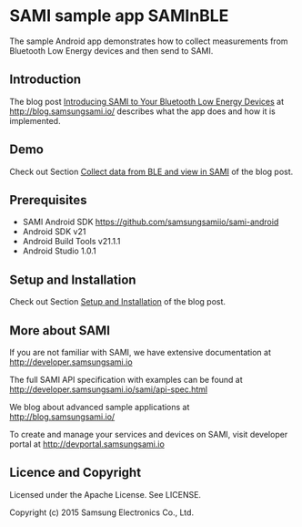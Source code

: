 # SAMI sample app SAMInBLE
The sample Android app demonstrates how to collect measurements from Bluetooth Low Energy devices and then send to SAMI. 

Introduction
-------------

The blog post [Introducing SAMI to Your Bluetooth Low Energy Devices](http://blog.samsungsami.io/mobile/development/2015/03/12/introducing-sami-to-your-bluetooth-low-energy-devices.html) at http://blog.samsungsami.io/ describes what the app does and how it is implemented.

Demo
-------------

Check out Section [Collect data from BLE and view in SAMI](http://blog.samsungsami.io/mobile/development/2015/03/12/introducing-sami-to-your-bluetooth-low-energy-devices.html#demo-collect-data-from-ble-and-view-in-sami) of the blog post.

Prerequisites
-------------

 * SAMI Android SDK https://github.com/samsungsamiio/sami-android
 * Android SDK v21
 * Android Build Tools v21.1.1
 * Android Studio 1.0.1

Setup and Installation
----------------------

Check out Section [Setup and Installation](https://blog.samsungsami.io/mobile/development/2015/03/12/introducing-sami-to-your-bluetooth-low-energy-devices.html#installation-and-setup) of the blog post.

More about SAMI
---------------

If you are not familiar with SAMI, we have extensive documentation at http://developer.samsungsami.io

The full SAMI API specification with examples can be found at http://developer.samsungsami.io/sami/api-spec.html

We blog about advanced sample applications at http://blog.samsungsami.io/

To create and manage your services and devices on SAMI, visit developer portal at http://devportal.samsungsami.io

Licence and Copyright
---------------------

Licensed under the Apache License. See LICENSE.

Copyright (c) 2015 Samsung Electronics Co., Ltd.
